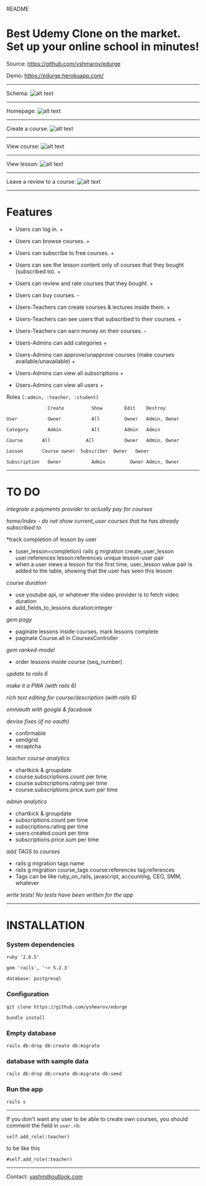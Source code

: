 README

# Best Udemy Clone on the market. Set up your online school in minutes!

Source: https://github.com/yshmarov/edurge

Demo: https://edurge.herokuapp.com/

---

Schema: 
![alt text](https://imgur.com/PmwESin.png "Schema")

---

Homepage: 
![alt text](https://imgur.com/QJvjyJb.png "Homepage")

---

Create a course:
![alt text](https://imgur.com/e3AyIZO.png "Create a course")

---

View course:
![alt text](https://i.imgur.com/CLWfiT3.png "View course")

---

View lesson:
![alt text](https://i.imgur.com/hf01SnA.png "View lesson")

---

Leave a review to a course:
![alt text](https://i.imgur.com/rUMqBDO.png "Leave a review to a course")

---

# Features

* Users can log in. +

* Users can browse courses. +
* Users can subscribe to free courses. +
* Users can see the lesson content only of courses that they bought (subscribed to). +
* Users can review and rate courses that they bought. +
* Users can buy courses. -

* Users-Teachers can create courses & lectures inside them. +
* Users-Teachers can see users that subscribed to their courses. +
* Users-Teachers can earn money on  their courses. -

* Users-Admins can add categories +
* Users-Admins can approve/unapprove courses (make courses available/unavailable) +
* Users-Admins can view all subscriptions +
* Users-Admins can view all users +

Roles `[:admin, :teacher, :student]`

`        	    Create	        Show	    Edit	Destroy`

`User	        Owner	        All	        Owner	Admin, Owner`

`Category	    Admin	        All	        Admin	Admin`

`Course	      All	          All	        Owner	Admin, Owner`

`Lesson	      Course owner	Subscriber	Owner	Owner`

`Subscription	Owner	        Admin	      Owner	Admin, Owner`

---

# TO DO

*integrate a payments provider to actually pay for courses*

*home/index - do not show current_user courses that he has already subscribed to*

*track completion of lesson by user
* (user_lesson=completion) rails g migration create_user_lesson user:references lesson:references unique lesson-user pair
* when a user views a lesson for the first time, user_lesson value pair is added to the table, showing that the user has seen this lesson

*course duration*
* use youtube api, or whatever the video provider is to fetch video duration
* add_fields_to_lessons duration:integer

*gem pagy*
* paginate lessons inside courses, mark lessons complete
* paginate Course.all in CoursesController

*gem ranked-model*
* order lessons inside course (seq_number)

*update to rails 6*

*make it a PWA (with rails 6)*

*rich text editing for course/description (with rails 6)*

*omniauth with google & facebook*

*devise fixes (if no oauth)*
* confirmable
* sendgrid
* recaptcha

*teacher course analytics*
* chartkick & groupdate
* course.subscriptions.count per time
* course.subscriptions.rating per time
* course.subscriptions.price.sum per time

*admin analytics*
* chartkick & groupdate
* subscriptions.count per time
* subscriptions.rating per time
* users.created.count per time
* subscriptions.price.sum per time

*add TAGS to courses*
* rails g migration tags name
* rails g migration course_tags course:references tag:references
* Tags can be like ruby_on_rails, javascript, accounting, CEO, SMM, whatever

*write tests! No tests have been written for the app*

---

# INSTALLATION

### System dependencies

`ruby '2.6.5'`

`gem 'rails', '~> 5.2.3'`

`database: postgresql`

### Configuration

`git clone https://github.com/yshmarov/edurge`

`bundle install`

### Empty database

`rails db:drop db:create db:migrate`

###  database with sample data

`rails db:drop db:create db:migrate db:seed`

### Run the app

`rails s`

---

If you don't want any user to be able to create own courses, you should comment the field in `user.rb`:

  `self.add_role(:teacher)`

to be like this

  `#self.add_role(:teacher)`

---

Contact: yashm@outlook.com

